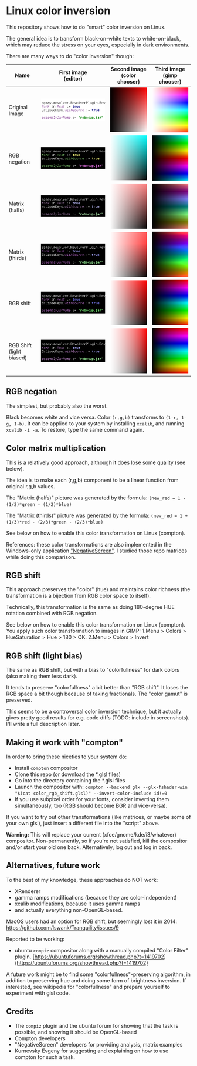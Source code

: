 # Linux color inversion

This repository shows how to do "smart" color inversion on Linux.

The general idea is to transform black-on-white texts to white-on-black, which may reduce the stress on your eyes, especially in dark environments.

There are many ways to do "color inversion" though:

Name | First image <br/>(editor) | Second image <br/>(color chooser) | Third image <br/>(gimp chooser)
---- | ---- | ---- | ----
Original Image| ![](./editor.png) | ![](./img4.png) | ![](./gchooser.png)
RGB <br/>negation | ![](./editor_rgb.png) | ![](./img4_rgb.png) | ![](./gchooser_rgb.png)
Matrix <br/>(halfs) | ![](./editor_matrix_half.png) | ![](./img4_matrix_half.png) | ![](./gchooser_matrix_half.png)
Matrix <br/>(thirds) | ![](./editor_matrix_third.png) | ![](./img4_matrix_third.png) | ![](./gchooser_matrix_third.png)
RGB shift | ![](./editor_rgb_shift.png) | ![](./img4_rgb_shift.png) | ![](./gchooser_rgb_shift.png)
RGB Shift<br/>(light <br/>biased) | ![](./editor_rgb_shift_bias.png) | ![](./img4_rgb_shift_bias.png) | ![](./gchooser_rgb_shift_bias.png)

## RGB negation
The simplest, but probably also the worst.

Black becomes white and vice versa. Color `(r,g,b)` transforms to `(1-r, 1-g, 1-b)`. It can be applied to your system by installing `xcalib`, and running `xcalib -i -a`. To restore, type the same command again.

## Color matrix multiplication
This is a relatively good approach, although it does lose some quality (see below).

The idea is to make each (r,g,b) component to be a linear function from original r,g,b values.

The "Matrix (halfs)" picture was generated by the formula: `(new_red = 1 - (1/2)*green - (1/2)*blue)`

The "Matrix (thirds)" picture was generated by the formula: `(new_red = 1 + (1/3)*red - (2/3)*green - (2/3)*blue)`

See below on how to enable this color transformation on Linux (compton).

References: these color transformations are also implemented in the Windows-only application ["NegativeScreen"](https://github.com/mlaily/NegativeScreen). I studied those repo matrices while doing this comparison.

## RGB shift

This approach preserves the "color" (hue) and maintains color richness (the transformation is a bijection from RGB color space to itself).

Technically, this transformation is the same as doing 180-degree HUE rotation combined with RGB negation.

See below on how to enable this color transformation on Linux (compton). You apply such color transformation to images in GIMP: 1.Menu > Colors > HueSaturation > Hue > 180 > OK. 2.Menu > Colors > Invert

## RGB shift (light bias)
The same as RGB shift, but with a bias to "colorfullness"
for dark colors (also making them less dark).

It tends to preserve "colorfullness" a bit better than "RGB shift".
It loses the RGB space a bit though because of taking fractionals.
The "color gamut" is preserved.

This seems to be a controversal color inversion technique,
but it actually gives pretty good results for e.g. code diffs (TODO: include in screenshots). I'll write a full description later.

## Making it work with "compton"

In order to bring these niceties to your system do:

* Install `compton` compositor
* Clone this repo (or download the *.glsl files)
* Go into the directory containing the *.glsl files
* Launch the compositor with: `compton --backend glx --glx-fshader-win "$(cat color_rgb_shift.glsl)" --invert-color-include id!=0`
* If you use subpixel order for your fonts, consider inverting them simultaneously, too (RGB should become BGR and vice-versa).

If you want to try out other transformations (like matrices, or maybe some of your own glsl), just insert a different file into the "script" above.

**Warning:** This will replace your current (xfce/gnome/kde/i3/whatever) compositor. Non-permanently, so if you're not satisfied, kill the compositor and/or start your old one back. Alternatively, log out and log in back.

## Alternatives, future work

To the best of my knowledge, these approaches do NOT work:

* XRenderer
* gamma ramps modifications (because they are color-independent)
* xcalib modifications, because it uses gamma ramps
* and actually everything non-OpenGL-based.

MacOS users had an option for RGB shift, but seemingly lost it in 2014: https://github.com/lswank/Tranquility/issues/9

Reported to be working:

* ubuntu `compiz` compositor along with a manually compiled "Color Filter" plugin. [https://ubuntuforums.org/showthread.php?t=1419702](https://ubuntuforums.org/showthread.php?t=1419702)

A future work might be to find some "colorfullness"-preserving algorithm, in addition to preserving hue and doing some form of brightness inversion. If interested, see wikipedia for "colorfullness" and prepare yourself to experiment with glsl code.

## Credits


* The `compiz` plugin and the ubuntu forum for showing that the task is possible, and showing it should be OpenGL-based
* Compton developers
* "NegativeScreen" developers for providing analysis, matrix examples
* Kurnevsky Evgeny for suggesting and explaining on how to use compton for such a task.
